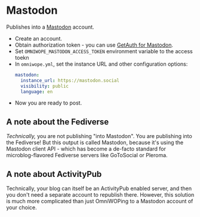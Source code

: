 # Mastodon

Publishes into a [Mastodon](https://joinmastodon.org) account.

- Create an account.
- Obtain authorization token - you can use [GetAuth for Mastodon](https://getauth.thms.uk/?scopes=read+write:statuses&client_name=OmniWOPE).
- Set `OMNIWOPE_MASTODON_ACCESS_TOKEN` environment variable to the access toekn
- In `omniwope.yml`, set the instance URL and other configuration options:
  ```yml
  mastodon:
    instance_url: https://mastodon.social
    visibility: public
    language: en
  ```
- Now you are ready to post.

## A note about the Fediverse

_Technically,_ you are not publishing "into Mastodon". You are publishing into the Fediverse! But this output is called Mastodon, because it's using the Mastodon client API - which has become a de-facto standard for microblog-flavored Fediverse servers like GoToSocial or Pleroma.

## A note about ActivityPub

Technically, your blog can itself be an ActivityPub enabled server, and then you don't need a separate account to republish there. However, this solution is much more complicated than just OmniWOPing to a Mastodon account of your choice.
